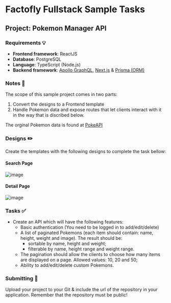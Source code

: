 # Factofly Fullstack Sample Tasks
## Project: Pokemon Manager API

### Requirements 💡
- **Frontend framework**: ReactJS
- **Database**: PostgreSQL
- **Language**: TypeScript (Node.js)
- **Backend framework**: [Apollo GraphQL](https://www.apollographql.com/), [Next.js](https://nextjs.org/) & [Prisma (ORM)](https://www.prisma.io/)

### Notes 📝
The scope of this sample project comes in two parts:

1. Convert the designs to a Frontend template
2. Handle Pokemon data and expose routes that let clients interact with it in the way that is discribed below.

The orginal Pokemon data is found at [PokeAPI](https://pokeapi.co/docs/v2)

### Designs ✏️
Create the templates with the following designs to complete the task bellow:

#### Search Page
![image](https://github.com/FactoFly/fullstack-sample/assets/104838081/3b75bd15-c465-4ecc-b18c-d99a7f0fdcc7)

#### Detail Page
![image](https://github.com/FactoFly/fullstack-sample/assets/104838081/fac29243-10fa-43f2-a46c-8b164230afe4)


### Tasks ✅
- Create an API which will have the following features:
  - Basic authentication (You need to be logged in to add/edit/delete)
  - A list of paginated Pokemons (each item should contain: name, height, weight and image). The result should be:
    - sortable by name, height and weight;
    - filterable by name, height range and weight range.
  - The pagination should allow the clients to choose how many items are displayed on a page. Allowed values: 10, 20 and 50;
  - Ability to add/edit/delete custom Pokemons.

### Submitting 🚀
Upload your project to your Git & include the url of the repository in your application. Remember that the repository must be public!
